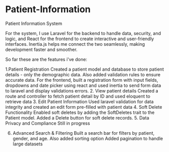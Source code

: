 # Patient-Information
Patient Information System

For the system, I use Laravel for the backend to handle data, security, and logic, and React for the frontend to create interactive and user-friendly interfaces. Inertia.js helps me connect the two seamlessly, making development faster and smoother. 

So far these are the features i've done:

1.Patient Registration 
Created a patient model and database to store patient details - only the demographic data. Also added validation rules to ensure accurate data. For the frontend, built a registration form with input fields, dropdowns and date picker using react and used inertia to send form data to laravel and display validations errors.
2. View patient details
Created a route and controller to fetch patient detail by ID and used eloquent to retrieve data 
3. Edit Patient Information
Used laravel validation for data integrity and created an edit form pre-filled with patient data
4. Soft Delete Functionality
Enabled soft deletes by adding the SoftDeletes trait to the Patient model. Added a Delete button for soft delete records.
5. Data Privacy and Compliance
Still in progress

6. Advanced Search & Filtering
Built a search bar for filters by patient, gender, and age. Also added sorting option
Added pagination to handle large datasets 
